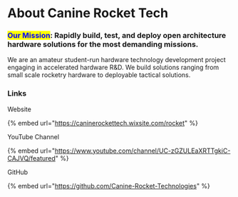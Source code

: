 # About Canine Rocket Tech

### <mark style="color:blue;">Our Mission</mark>: Rapidly build, test, and deploy open architecture hardware solutions for the most demanding missions.

We are an amateur student-run hardware technology development project engaging in accelerated hardware R\&D. We build solutions ranging from small scale rocketry hardware to deployable tactical solutions.

### Links

Website

{% embed url="https://caninerockettech.wixsite.com/rocket" %}

YouTube Channel

{% embed url="https://www.youtube.com/channel/UC-zGZULEaXRTTgkiC-CAJVQ/featured" %}

GitHub

{% embed url="https://github.com/Canine-Rocket-Technologies" %}
